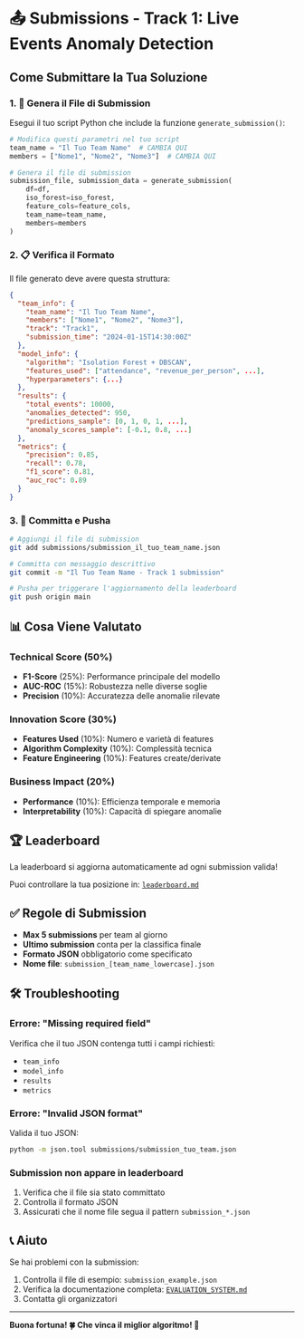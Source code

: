 # 📤 Submissions - Track 1: Live Events Anomaly Detection

## Come Submittare la Tua Soluzione

### 1. 🎯 Genera il File di Submission

Esegui il tuo script Python che include la funzione `generate_submission()`:

```python
# Modifica questi parametri nel tuo script
team_name = "Il Tuo Team Name"  # CAMBIA QUI
members = ["Nome1", "Nome2", "Nome3"]  # CAMBIA QUI

# Genera il file di submission
submission_file, submission_data = generate_submission(
    df=df, 
    iso_forest=iso_forest, 
    feature_cols=feature_cols,
    team_name=team_name,
    members=members
)
```

### 2. 📋 Verifica il Formato

Il file generato deve avere questa struttura:

```json
{
  "team_info": {
    "team_name": "Il Tuo Team Name",
    "members": ["Nome1", "Nome2", "Nome3"],
    "track": "Track1",
    "submission_time": "2024-01-15T14:30:00Z"
  },
  "model_info": {
    "algorithm": "Isolation Forest + DBSCAN",
    "features_used": ["attendance", "revenue_per_person", ...],
    "hyperparameters": {...}
  },
  "results": {
    "total_events": 10000,
    "anomalies_detected": 950,
    "predictions_sample": [0, 1, 0, 1, ...],
    "anomaly_scores_sample": [-0.1, 0.8, ...]
  },
  "metrics": {
    "precision": 0.85,
    "recall": 0.78,
    "f1_score": 0.81,
    "auc_roc": 0.89
  }
}
```

### 3. 🚀 Committa e Pusha

```bash
# Aggiungi il file di submission
git add submissions/submission_il_tuo_team_name.json

# Committa con messaggio descrittivo
git commit -m "Il Tuo Team Name - Track 1 submission"

# Pusha per triggerare l'aggiornamento della leaderboard
git push origin main
```

## 📊 Cosa Viene Valutato

### Technical Score (50%)
- **F1-Score** (25%): Performance principale del modello
- **AUC-ROC** (15%): Robustezza nelle diverse soglie
- **Precision** (10%): Accuratezza delle anomalie rilevate

### Innovation Score (30%)
- **Features Used** (10%): Numero e varietà di features
- **Algorithm Complexity** (10%): Complessità tecnica
- **Feature Engineering** (10%): Features create/derivate

### Business Impact (20%)
- **Performance** (10%): Efficienza temporale e memoria
- **Interpretability** (10%): Capacità di spiegare anomalie

## 🏆 Leaderboard

La leaderboard si aggiorna automaticamente ad ogni submission valida!

Puoi controllare la tua posizione in: [`leaderboard.md`](../leaderboard.md)

## ✅ Regole di Submission

- **Max 5 submissions** per team al giorno
- **Ultimo submission** conta per la classifica finale
- **Formato JSON** obbligatorio come specificato
- **Nome file**: `submission_[team_name_lowercase].json`

## 🛠️ Troubleshooting

### Errore: "Missing required field"
Verifica che il tuo JSON contenga tutti i campi richiesti:
- `team_info`
- `model_info` 
- `results`
- `metrics`

### Errore: "Invalid JSON format"
Valida il tuo JSON:
```bash
python -m json.tool submissions/submission_tuo_team.json
```

### Submission non appare in leaderboard
1. Verifica che il file sia stato committato
2. Controlla il formato JSON
3. Assicurati che il nome file segua il pattern `submission_*.json`

## 📞 Aiuto

Se hai problemi con la submission:
1. Controlla il file di esempio: `submission_example.json`
2. Verifica la documentazione completa: [`EVALUATION_SYSTEM.md`](../EVALUATION_SYSTEM.md)
3. Contatta gli organizzatori

---

**Buona fortuna! 🍀 Che vinca il miglior algoritmo! 🎯** 